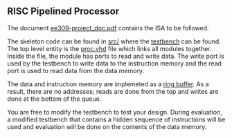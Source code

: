 ## RISC Pipelined Processor

The document [ee309-project_doc.pdf](doc/ee309-project_doc.pdf) contains the ISA to be followed. 

The skeleton code can be found in [src/](src/) where the [testbench](src/testbench.vhd) can be found. The top level entity is the [proc.vhd](src/proc.vhd) file which links all modules together. 
Inside the file, the module has ports to read and write data. The write port is used by the testbench to write data to the instruction memory and the read port is used to read data from the data
memory. 

The data and instruction memory are implemeted as a [ring buffer](src/ring_buffer.vhd). As a result, there are no addresses; reads are done from the top and writes are done at the bottom of the queue. 


You are free to modify the testbench to test your design. During evaluation, a modified testbench that contains a hidden sequence of instructions will be used and evaluation will be done on the 
contents of the data memory.  
